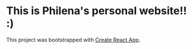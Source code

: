 # This is Philena's personal website!! :)

This project was bootstrapped with [Create React App](https://github.com/facebook/create-react-app).

